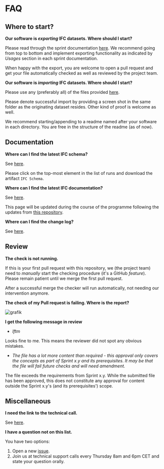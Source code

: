 # FAQ

## Where to start?

**Our software is *exporting* IFC datasets. Where should I start?**

Please read through the sprint documentation [here](https://github.com/bSI-InfraRoom/IFC-Tunnel-Deployment/tree/main/sprints). We recommend going from top to bottom and implement exporting functionality as indicated by *Usages* section in each sprint documentation.

When happy with the export, you are welcome to open a pull request and get your file automatically checked as well as reviewed by the project team.

**Our software is *importing* IFC datasets. Where should I start?**

Please use any (preferably all) of the files provided [here](https://github.com/bSI-InfraRoom/IFC-Tunnel-Deployment/tree/main/files). 

Please denote successful import by providing a screen shot in the same folder as the originating dataset resides. Other kind of proof is welcome as well.

We recommend starting/appending to a readme named after your software in each directory. You are free in the structure of the readme (as of now).

## Documentation

**Where can I find the latest IFC schema?**

See [here](https://github.com/bSI-InfraRoom/IFC-Specification/actions/workflows/schema-generation-tunnel.yml). 

Please click on the top-most element in the list of runs and download the artifact `IFC Schema`.


**Where can I find the latest IFC documentation?**

See [here](https://bsi-infraroom.github.io/IFC-Documentation-Tunnel/4_4_0_0/general/HTML/).

This page will be updated during the course of the programme following the updates from [this repository](https://github.com/bSI-InfraRoom/IFC-Documentation-Tunnel).

**Where can I find the change log?**

See [here](https://bsi-infraroom.github.io/IFC-Documentation-Tunnel/4_4_0_0/general/HTML/link/annex-f.htm).


## Review

**The check is not running.**

If this is your first pull request with this repository, we (the project team) need to *manually* start the checking procedure (it's a GitHub *feature*). Please remain patient until we merge the first pull request. 

After a successful merge the checker will run automatically, not needing our intervention anymore.

**The check of my Pull request is failing. Where is the report?**

![grafik](https://user-images.githubusercontent.com/59165496/214881281-2f428c31-2de1-48f3-8564-2a7b27fe4174.png "In the Action tab, click on *Summary*.")

**I get the following message in review**

- *lftm*

Looks fine to me. This means the reviewer did not spot any obvious mistakes.

- *The file has a lot more content than required - this approval only covers the concepts as part of Sprint x.y and its prerequisites. It may be that the file will fail future checks and will need amendment.*

The file exceeds the requirements from Sprint x.y. While the submitted file has been approved, this does not constitute any approval for content outside the Sprint x.y's (and its prerequisites') scope.


## Miscellaneous

**I need the link to the technical call.**

See [here](./README.md#Contact).

**I have a question not on this list.**

You have two options:

1. Open a new [issue](https://github.com/bSI-InfraRoom/IFC-Tunnel-Deployment/issues/new). 
2. Join us at technical support calls every Thursday 8am and 6pm CET and state your question orally.
